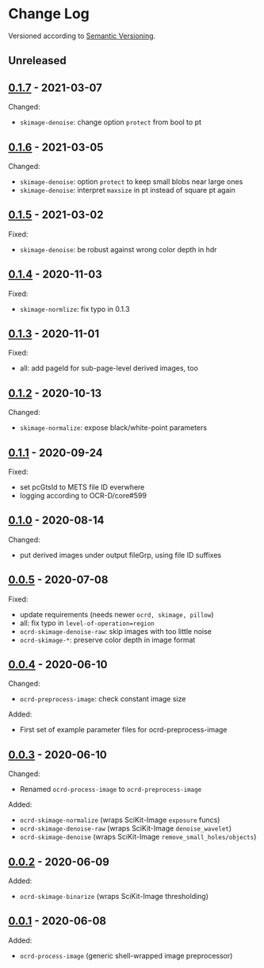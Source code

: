 # Change Log

Versioned according to [Semantic Versioning](http://semver.org/).

## Unreleased

## [0.1.7] - 2021-03-07

Changed:

* `skimage-denoise`: change option `protect` from bool to pt

## [0.1.6] - 2021-03-05

Changed:

* `skimage-denoise`: option `protect` to keep small blobs near large ones
* `skimage-denoise`: interpret `maxsize` in pt instead of square pt again

## [0.1.5] - 2021-03-02

Fixed:

* `skimage-denoise`: be robust against wrong color depth in hdr

## [0.1.4] - 2020-11-03

Fixed:

 * `skimage-normlize`: fix typo in 0.1.3

## [0.1.3] - 2020-11-01

Fixed:

 * all: add pageId for sub-page-level derived images, too

## [0.1.2] - 2020-10-13

Changed:

 * `skimage-normalize`: expose black/white-point parameters

## [0.1.1] - 2020-09-24

Fixed:

 * set pcGtsId to METS file ID everwhere
 * logging according to OCR-D/core#599

## [0.1.0] - 2020-08-14

Changed:

 * put derived images under output fileGrp, using file ID suffixes

## [0.0.5] - 2020-07-08

Fixed:

 * update requirements (needs newer `ocrd, skimage, pillow`)
 * all: fix typo in `level-of-operation=region`
 * `ocrd-skimage-denoise-raw`: skip images with too little noise
 * `ocrd-skimage-*`: preserve color depth in image format

## [0.0.4] - 2020-06-10

Changed:

  * `ocrd-preprocess-image`: check constant image size

Added:

  * First set of example parameter files for ocrd-preprocess-image


## [0.0.3] - 2020-06-10

Changed:

  * Renamed `ocrd-process-image` to `ocrd-preprocess-image`
  
Added:

  * `ocrd-skimage-normalize` (wraps SciKit-Image `exposure` funcs)
  * `ocrd-skimage-denoise-raw` (wraps SciKit-Image `denoise_wavelet`)
  * `ocrd-skimage-denoise` (wraps SciKit-Image `remove_small_holes/objects`)

## [0.0.2] - 2020-06-09

Added:

  * `ocrd-skimage-binarize` (wraps SciKit-Image thresholding)

## [0.0.1] - 2020-06-08

Added:

  * `ocrd-process-image` (generic shell-wrapped image preprocessor)

<!-- link-labels -->
[0.1.7]: ../../compare/v0.1.6...v0.1.7
[0.1.6]: ../../compare/v0.1.5...v0.1.6
[0.1.5]: ../../compare/v0.1.4...v0.1.5
[0.1.4]: ../../compare/v0.1.3...v0.1.4
[0.1.3]: ../../compare/v0.1.2...v0.1.3
[0.1.2]: ../../compare/v0.1.1...v0.1.2
[0.1.1]: ../../compare/v0.1.0...v0.1.1
[0.1.0]: ../../compare/v0.0.5...v0.1.0
[0.0.5]: ../../compare/v0.0.4...v0.0.5
[0.0.4]: ../../compare/v0.0.3...v0.0.4
[0.0.3]: ../../compare/v0.0.2...v0.0.3
[0.0.2]: ../../compare/v0.0.1...v0.0.2
[0.0.1]: ../../compare/HEAD...v0.0.1
